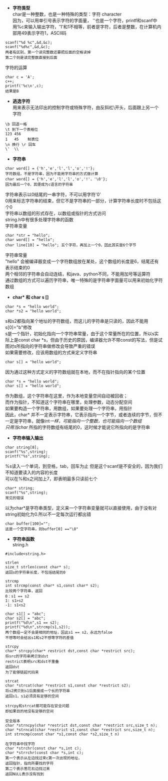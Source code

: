 - **字符类型**  
char是一种整数，也是一种特殊的类型：字符 character  
因为，可以用单引号表示字符的字面量， ''也是一个字符，printf和scanf中用%c来输入输出字符，'1'和1不相等，前者是字符，后者是整数，在计算机内部用49表示字符1，ASCII码
```
scanf("%d %c",&d,&c);
scanf("%d%c",&d,&c);
两者有区别，第一个读完整数还要把后面的空格读掉
第二个则是读完整数直接到后面
```
字符的运算
```
char c = 'A';
c++;
printf('%c\n',c);
结果是B
```
- **逃逸字符**  
用来表示无法印出的控制字符或特殊字符，由反斜杠\开头，后面跟上另一个字符
```
\b 回退一格  
\t 到下一个表格位
123 456
1   45    制表位
\n 换行 \r 回车
\'  \\
```
- **字符串**  
```
char word[] = {'h','e','l','l','o','!'};
字符数组，不是字符串，因为不能用字符串的方式做计算  
char word[] = {'h','e','l','l','o','!'，'\0'};
因为最后一个0，其便成为c语言的字符串
```
字符串表示以0结尾的一串字符，不可以用字符'0'  
0用来标志字符串的结束，但它不是字符串的一部分，计算字符串长度时不包括这个0  
字符串以数组的形式存在，以数组或指针的方式访问  
string.h中有很多处理字符串的函数  
字符串变量
```
char *str = "hello";
char word[] = "hello";
char line[10] = "hello"; 五个字符，再加上一个0，因此其实是6个字节
```
字符串常量  
"hello" 会被编译器变成一个字符数组放在某处，这个数组的长度是6，结尾还有表示结束的0  
两个相邻的字符串会自动连结，和java、python不同，不能用加号等运算符  
通过数组的方式可以遍历字符串，唯一特殊的是字符串字面量可以用来初始化字符数组
- **char\*  和 char s []**
```
char *s = "hello world";
char *s2 = "hello world";
```
s和s2都指向某个地址的字符数组，而这儿的字符串是只读的，因此不能用s[0]="b"修改  
s是一个指针，初始化指向一个字符串常量，由于这个常量所在的位置，所以s实际上是const char *s，但由于历史的原因，编译器允许不带const的写法，但是试图对s所指向的字符串做修改会导致严重的错误  
如果需要修改，应该用数组的方式来定义字符串  
```
char s[] = "hello world";
```
因为通过这种方式定义的字符数组就在本地，而不在指针指向的某个位置
```
char *s = "hello world";
char s[] = "hello world";
```
作为数组，这个字符串在这里，作为本地变量空间自动被回收；  
而作为指针，不知道这个字符串在哪里，处理参数，动态分配空间  
如果要构造一个字符串，用数组，如果要处理一个字符串，用指针  
因此，char* 并不一定表示字符串，它表示指向一个字节，或者连续的字节，但不一定是字符串，就像int*一样，可能指向一个整数，也可能指向一个数组  
只用当char* 所指的字符数组有结尾的0，这时候才能说它所指向的是字符串
- **字符串输入输出**  
```
char string[8];
scanf("%s",string);
printf("%s",string);
```
%s读入一个单词，到空格，tab，回车为止
但是这个scanf是不安全的，因为我们不知道要读入的内容的长度  
可以在%和s之间加上7，即表明最多只读前七个
```
char* string;
scanf("%s",string);
常见的错误
```
以为char*是字符串类型，定义来一个字符串变量就可以直接使用，由于没有对string初始化为0.所以不一定每次运行都出错
```
char buffer[100]="";
这是一个空字符串，则buffer[0] =="\0"
```
- **字符串函数**  
string.h
```
#include<string.h>
```
```
strlen
size_t strlen(const char* s);
返回s的字符串长度，不包括结尾的0

strcmp
int strcmp(const char* s1,const char* s2);
比较两个字符串，返回
0：s1 == s2
1: s1>s2
-1: s1<s2

char s1[] = "abc";
char s2[] = "abc";
printf("%d\n",s1 == s2);
printf("%d\n",strcmp(s1,s2));
两个数组一定不会是相同的地址，因此s1 == s2，永远为false
不想等时会给出s1和s2不想等字符的差值

strcpy
char* strcpy(char* restrict dst,const char *restrict src);
将src的字符串拷贝到dst
restrict表明src和dst不重叠
返回dst
为了能够链起代码来

strcat
char *strcat(char *restrict s1,const char *restrict s2);
将s2拷贝到s1后面接成一个长的字符串
返回s1，s1必须具有足够的空间

strcpy和strcat都可能存在安全问题
即如果目的地没有足够的空间

安全版本
char *strncpy(char *restrict dst,const char *restrict src,size_t n);
char *strncat(char *restrict s1,const char *restrict src,size_t n);
int strncmp(const char *s1,const char *s2,size_t n)

在字符串中找字符
char *strchr(const char *s,int c);
char *strrchr(const char *s,int c);
第一个表示从左边找过来c第一次出现的地址，
返回指针，指向所要找的字符
第二个表示葱花右边找过来
返回NULL表示没有找到

```
